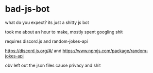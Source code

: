 # bad-js-bot

what do you expect? its just a shitty js bot

took me about an hour to make, mostly spent googling shit

requires discord.js and random-jokes-api

https://discord.js.org/#/ and https://www.npmjs.com/package/random-jokes-api

obv left out the json files cause privacy and shit
